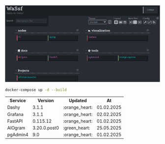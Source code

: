 <p align="center">
	<img src="./_readme/static/WaSsf.png" />
</p>

```bash
docker-compose up -d --build
```

<table align=center>
  <tr>
    <th>Service</th>
    <th>Version</th>
    <th>Updated</th>
    <th>At</th>
  </tr>
  <tr>
    <td>Dashy</td>
    <td>3.1.1</td>
    <td>:orange_heart:</td>
    <td>01.02.2025</td>
  </tr>
  <tr>
    <td>Grafana</td>
    <td>3.1.1</td>
    <td>:orange_heart:</td>
    <td>02.02.2025</td>
  </tr>
  <tr>
    <td>FastAPI</td>
    <td>0.115.12</td>
    <td>:orange_heart:</td>
    <td>01.02.2025</td>
  </tr>
  <tr>
    <td>AIOgram</td>
    <td>3.20.0.post0</td>
    <td>:green_heart:</td>
    <td>25.05.2025</td>
  </tr>
  <tr>
    <td>pgAdmin4</td>
    <td>9.0</td>
    <td>:orange_heart:</td>
    <td>01.02.2025</td>
  </tr>
</table>
